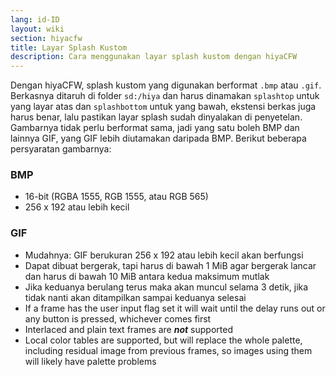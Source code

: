 ```yaml
---
lang: id-ID
layout: wiki
section: hiyacfw
title: Layar Splash Kustom
description: Cara menggunakan layar splash kustom dengan hiyaCFW
---
```


Dengan hiyaCFW, splash kustom yang digunakan berformat `.bmp` atau `.gif`. Berkasnya ditaruh di folder `sd:/hiya` dan harus dinamakan `splashtop` untuk yang layar atas dan `splashbottom` untuk yang bawah, ekstensi berkas juga harus benar, lalu pastikan layar splash sudah dinyalakan di penyetelan. Gambarnya tidak perlu berformat sama, jadi yang satu boleh BMP dan lainnya GIF, yang GIF lebih diutamakan daripada BMP. Berikut beberapa persyaratan gambarnya:

### BMP
- 16-bit (RGBA 1555, RGB 1555, atau RGB 565)
- 256 x 192 atau lebih kecil

### GIF
- Mudahnya: GIF berukuran 256 x 192 atau lebih kecil akan berfungsi
- Dapat dibuat bergerak, tapi harus di bawah 1 MiB agar bergerak lancar dan harus di bawah 10 MiB antara kedua maksimum mutlak
- Jika keduanya berulang terus maka akan muncul selama 3 detik, jika tidak nanti akan ditampilkan sampai keduanya selesai
- If a frame has the user input flag set it will wait until the delay runs out or any button is pressed, whichever comes first
- Interlaced and plain text frames are ***not*** supported
- Local color tables are supported, but will replace the whole palette, including residual image from previous frames, so images using them will likely have palette problems
